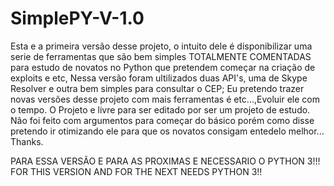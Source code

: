 # SimplePY-V-1.0
Esta e a primeira versão desse projeto, o intuito dele é disponibilizar uma serie de ferramentas que são bem simples TOTALMENTE COMENTADAS para estudo de novatos no Python que pretendem começar na criação de exploits e etc, Nessa versão foram ultilizados duas API's, uma de Skype Resolver e outra bem simples para consultar o CEP;
Eu pretendo trazer novas versões desse projeto com mais ferramentas é etc...,Evoluir ele com o tempo.
O Projeto e livre para ser editado por ser um projeto de estudo.
Não foi feito com argumentos para começar do básico porém como disse pretendo ir otimizando ele para que os novatos consigam entedelo melhor...
Thanks.



  PARA ESSA VERSÃO E PARA AS PROXIMAS E NECESSARIO O PYTHON 3!!!
  FOR THIS VERSION AND FOR THE NEXT NEEDS PYTHON 3!!
